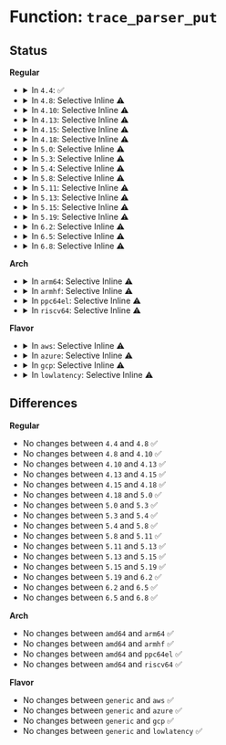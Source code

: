 # Function: <code>trace_parser_put</code>

## Status
<b>Regular</b>
<ul>
<li>
<details>
<summary>In <code>4.4</code>: ✅</summary>

```c
void trace_parser_put(struct trace_parser *parser);
```

**Collision:** Unique Global

**Inline:** No

**Transformation:** False

**Instances:**

```
In kernel/trace/trace.c (ffffffff8114df50)
Location: kernel/trace/trace.c:914
Inline: False
Direct callers:
  - kernel/trace/ftrace.c:ftrace_graph_write
  - kernel/trace/ftrace.c:ftrace_regex_release
  - kernel/trace/ftrace.c:ftrace_regex_open
  - kernel/trace/ftrace.c:ftrace_regex_open
  - kernel/trace/trace_events.c:ftrace_event_pid_write
  - kernel/trace/trace_events.c:ftrace_event_pid_write
  - kernel/trace/trace_events.c:ftrace_event_pid_write
  - kernel/trace/trace_events.c:ftrace_event_pid_write
  - kernel/trace/trace_events.c:ftrace_event_pid_write
  - kernel/trace/trace_events.c:ftrace_event_write
```
**Symbols:**

```
ffffffff8114df50-ffffffff8114df5f: trace_parser_put (STB_GLOBAL)
```
</details>
</li>
<li>
<details>
<summary>In <code>4.8</code>: Selective Inline ⚠️</summary>

```c
void trace_parser_put(struct trace_parser *parser);
```

**Collision:** Unique Global

**Inline:** Selective

**Transformation:** False

**Instances:**

```
In kernel/trace/trace.c (ffffffff81156cdb)
Location: kernel/trace/trace.c:1149
Inline: True
Inline callers:
  - kernel/trace/trace.c:trace_pid_write
Direct callers:
  - kernel/trace/ftrace.c:ftrace_graph_write
  - kernel/trace/ftrace.c:ftrace_regex_release
  - kernel/trace/ftrace.c:ftrace_regex_open
  - kernel/trace/ftrace.c:ftrace_regex_open
  - kernel/trace/trace_events.c:ftrace_event_write
```
**Symbols:**

```
ffffffff81156950-ffffffff8115695f: trace_parser_put (STB_GLOBAL)
```
</details>
</li>
<li>
<details>
<summary>In <code>4.10</code>: Selective Inline ⚠️</summary>

```c
void trace_parser_put(struct trace_parser *parser);
```

**Collision:** Unique Global

**Inline:** Selective

**Transformation:** False

**Instances:**

```
In kernel/trace/trace.c (ffffffff81161e1b)
Location: kernel/trace/trace.c:1193
Inline: True
Inline callers:
  - kernel/trace/trace.c:trace_pid_write
Direct callers:
  - kernel/trace/ftrace.c:ftrace_graph_write
  - kernel/trace/ftrace.c:ftrace_regex_release
  - kernel/trace/ftrace.c:ftrace_regex_open
  - kernel/trace/ftrace.c:ftrace_regex_open
  - kernel/trace/trace_events.c:ftrace_event_write
```
**Symbols:**

```
ffffffff81161a90-ffffffff81161a9f: trace_parser_put (STB_GLOBAL)
```
</details>
</li>
<li>
<details>
<summary>In <code>4.13</code>: Selective Inline ⚠️</summary>

```c
void trace_parser_put(struct trace_parser *parser);
```

**Collision:** Unique Global

**Inline:** Selective

**Transformation:** False

**Instances:**

```
In kernel/trace/trace.c (ffffffff8116521f)
Location: kernel/trace/trace.c:1191
Inline: True
Inline callers:
  - kernel/trace/trace.c:trace_pid_write
Direct callers:
  - kernel/trace/ftrace.c:ftrace_graph_release
  - kernel/trace/ftrace.c:ftrace_regex_release
  - kernel/trace/ftrace.c:ftrace_regex_open
  - kernel/trace/ftrace.c:ftrace_regex_open
  - kernel/trace/trace_events.c:ftrace_event_write
```
**Symbols:**

```
ffffffff81164e70-ffffffff81164e8c: trace_parser_put (STB_GLOBAL)
```
</details>
</li>
<li>
<details>
<summary>In <code>4.15</code>: Selective Inline ⚠️</summary>

```c
void trace_parser_put(struct trace_parser *parser);
```

**Collision:** Unique Global

**Inline:** Selective

**Transformation:** False

**Instances:**

```
In kernel/trace/trace.c (ffffffff8117216f)
Location: kernel/trace/trace.c:1191
Inline: True
Inline callers:
  - kernel/trace/trace.c:trace_pid_write
Direct callers:
  - kernel/trace/ftrace.c:ftrace_graph_release
  - kernel/trace/ftrace.c:ftrace_regex_release
  - kernel/trace/ftrace.c:ftrace_regex_open
  - kernel/trace/ftrace.c:ftrace_regex_open
  - kernel/trace/trace_events.c:ftrace_event_write
```
**Symbols:**

```
ffffffff81171dc0-ffffffff81171ddc: trace_parser_put (STB_GLOBAL)
```
</details>
</li>
<li>
<details>
<summary>In <code>4.18</code>: Selective Inline ⚠️</summary>

```c
void trace_parser_put(struct trace_parser *parser);
```

**Collision:** Unique Global

**Inline:** Selective

**Transformation:** False

**Instances:**

```
In kernel/trace/trace.c (ffffffff8118131f)
Location: kernel/trace/trace.c:1198
Inline: True
Inline callers:
  - kernel/trace/trace.c:trace_pid_write
Direct callers:
  - kernel/trace/ftrace.c:ftrace_graph_release
  - kernel/trace/ftrace.c:ftrace_regex_release
  - kernel/trace/ftrace.c:ftrace_regex_open
  - kernel/trace/ftrace.c:ftrace_regex_open
  - kernel/trace/trace_events.c:ftrace_event_write
```
**Symbols:**

```
ffffffff81180f40-ffffffff81180f5c: trace_parser_put (STB_GLOBAL)
```
</details>
</li>
<li>
<details>
<summary>In <code>5.0</code>: Selective Inline ⚠️</summary>

```c
void trace_parser_put(struct trace_parser *parser);
```

**Collision:** Unique Global

**Inline:** Selective

**Transformation:** False

**Instances:**

```
In kernel/trace/trace.c (ffffffff8118ecdf)
Location: kernel/trace/trace.c:1199
Inline: True
Inline callers:
  - kernel/trace/trace.c:trace_pid_write
Direct callers:
  - kernel/trace/ftrace.c:ftrace_graph_release
  - kernel/trace/ftrace.c:ftrace_regex_release
  - kernel/trace/ftrace.c:ftrace_regex_open
  - kernel/trace/ftrace.c:ftrace_regex_open
  - kernel/trace/trace_events.c:ftrace_event_write
```
**Symbols:**

```
ffffffff8118e900-ffffffff8118e91c: trace_parser_put (STB_GLOBAL)
```
</details>
</li>
<li>
<details>
<summary>In <code>5.3</code>: Selective Inline ⚠️</summary>

```c
void trace_parser_put(struct trace_parser *parser);
```

**Collision:** Unique Global

**Inline:** Selective

**Transformation:** False

**Instances:**

```
In kernel/trace/trace.c (ffffffff8119c62f)
Location: kernel/trace/trace.c:1370
Inline: True
Inline callers:
  - kernel/trace/trace.c:trace_pid_write
  - kernel/trace/trace.c:trace_pid_write
  - kernel/trace/trace.c:trace_pid_write
Direct callers:
  - kernel/trace/ftrace.c:ftrace_graph_release
  - kernel/trace/ftrace.c:ftrace_regex_release
  - kernel/trace/ftrace.c:ftrace_regex_open
  - kernel/trace/ftrace.c:ftrace_regex_open
  - kernel/trace/trace_events.c:ftrace_event_write
```
**Symbols:**

```
ffffffff8119c310-ffffffff8119c32c: trace_parser_put (STB_GLOBAL)
```
</details>
</li>
<li>
<details>
<summary>In <code>5.4</code>: Selective Inline ⚠️</summary>

```c
void trace_parser_put(struct trace_parser *parser);
```

**Collision:** Unique Global

**Inline:** Selective

**Transformation:** False

**Instances:**

```
In kernel/trace/trace.c (ffffffff811a801f)
Location: kernel/trace/trace.c:1388
Inline: True
Inline callers:
  - kernel/trace/trace.c:trace_pid_write
  - kernel/trace/trace.c:trace_pid_write
  - kernel/trace/trace.c:trace_pid_write
Direct callers:
  - kernel/trace/ftrace.c:ftrace_graph_release
  - kernel/trace/ftrace.c:ftrace_regex_release
  - kernel/trace/ftrace.c:ftrace_regex_open
  - kernel/trace/ftrace.c:ftrace_regex_open
  - kernel/trace/trace_events.c:ftrace_event_write
```
**Symbols:**

```
ffffffff811a7d00-ffffffff811a7d1c: trace_parser_put (STB_GLOBAL)
```
</details>
</li>
<li>
<details>
<summary>In <code>5.8</code>: Selective Inline ⚠️</summary>

```c
void trace_parser_put(struct trace_parser *parser);
```

**Collision:** Unique Global

**Inline:** Selective

**Transformation:** False

**Instances:**

```
In kernel/trace/trace.c (ffffffff811c03c1)
Location: kernel/trace/trace.c:1423
Inline: True
Inline callers:
  - kernel/trace/trace.c:trace_pid_write
  - kernel/trace/trace.c:trace_pid_write
  - kernel/trace/trace.c:trace_pid_write
Direct callers:
  - kernel/trace/ftrace.c:ftrace_graph_release
  - kernel/trace/ftrace.c:ftrace_regex_release
  - kernel/trace/ftrace.c:ftrace_regex_open
  - kernel/trace/ftrace.c:ftrace_regex_open
  - kernel/trace/trace_events.c:ftrace_event_write
```
**Symbols:**

```
ffffffff811c00a0-ffffffff811c00bf: trace_parser_put (STB_GLOBAL)
```
</details>
</li>
<li>
<details>
<summary>In <code>5.11</code>: Selective Inline ⚠️</summary>

```c
void trace_parser_put(struct trace_parser *parser);
```

**Collision:** Unique Global

**Inline:** Selective

**Transformation:** False

**Instances:**

```
In kernel/trace/trace.c (ffffffff811be03f)
Location: kernel/trace/trace.c:1574
Inline: True
Inline callers:
  - kernel/trace/trace.c:trace_pid_write
  - kernel/trace/trace.c:trace_pid_write
  - kernel/trace/trace.c:trace_pid_write
Direct callers:
  - kernel/trace/ftrace.c:ftrace_graph_release
  - kernel/trace/ftrace.c:ftrace_regex_release
  - kernel/trace/ftrace.c:ftrace_regex_open
  - kernel/trace/ftrace.c:ftrace_regex_open
  - kernel/trace/trace_events.c:ftrace_event_write
```
**Symbols:**

```
ffffffff811bdcd0-ffffffff811bdcef: trace_parser_put (STB_GLOBAL)
```
</details>
</li>
<li>
<details>
<summary>In <code>5.13</code>: Selective Inline ⚠️</summary>

```c
void trace_parser_put(struct trace_parser *parser);
```

**Collision:** Unique Global

**Inline:** Selective

**Transformation:** False

**Instances:**

```
In kernel/trace/trace.c (ffffffff811bdb65)
Location: kernel/trace/trace.c:1571
Inline: True
Inline callers:
  - kernel/trace/trace.c:trace_pid_write
  - kernel/trace/trace.c:trace_pid_write
  - kernel/trace/trace.c:trace_pid_write
Direct callers:
  - kernel/trace/ftrace.c:ftrace_graph_release
  - kernel/trace/ftrace.c:ftrace_regex_release
  - kernel/trace/ftrace.c:ftrace_regex_open
  - kernel/trace/ftrace.c:ftrace_regex_open
  - kernel/trace/trace_events.c:ftrace_event_write
```
**Symbols:**

```
ffffffff811bd7e0-ffffffff811bd7ff: trace_parser_put (STB_GLOBAL)
```
</details>
</li>
<li>
<details>
<summary>In <code>5.15</code>: Selective Inline ⚠️</summary>

```c
void trace_parser_put(struct trace_parser *parser);
```

**Collision:** Unique Global

**Inline:** Selective

**Transformation:** False

**Instances:**

```
In kernel/trace/trace.c (ffffffff811e86b5)
Location: kernel/trace/trace.c:1586
Inline: True
Inline callers:
  - kernel/trace/trace.c:trace_pid_write
  - kernel/trace/trace.c:trace_pid_write
  - kernel/trace/trace.c:trace_pid_write
Direct callers:
  - kernel/trace/ftrace.c:ftrace_graph_release
  - kernel/trace/ftrace.c:ftrace_regex_release
  - kernel/trace/ftrace.c:ftrace_regex_open
  - kernel/trace/ftrace.c:ftrace_regex_open
  - kernel/trace/trace_events.c:ftrace_event_write
```
**Symbols:**

```
ffffffff811e8300-ffffffff811e831f: trace_parser_put (STB_GLOBAL)
```
</details>
</li>
<li>
<details>
<summary>In <code>5.19</code>: Selective Inline ⚠️</summary>

```c
void trace_parser_put(struct trace_parser *parser);
```

**Collision:** Unique Global

**Inline:** Selective

**Transformation:** False

**Instances:**

```
In kernel/trace/trace.c (ffffffff8122017a)
Location: kernel/trace/trace.c:1577
Inline: True
Inline callers:
  - kernel/trace/trace.c:trace_pid_write
  - kernel/trace/trace.c:trace_pid_write
Direct callers:
  - kernel/trace/ftrace.c:ftrace_graph_release
  - kernel/trace/ftrace.c:ftrace_regex_release
  - kernel/trace/ftrace.c:ftrace_regex_open
  - kernel/trace/ftrace.c:ftrace_regex_open
  - kernel/trace/trace_events.c:ftrace_event_write
```
**Symbols:**

```
ffffffff8121fe60-ffffffff8121fe85: trace_parser_put (STB_GLOBAL)
```
</details>
</li>
<li>
<details>
<summary>In <code>6.2</code>: Selective Inline ⚠️</summary>

```c
void trace_parser_put(struct trace_parser *parser);
```

**Collision:** Unique Global

**Inline:** Selective

**Transformation:** False

**Instances:**

```
In kernel/trace/trace.c (ffffffff8126aeaa)
Location: kernel/trace/trace.c:1583
Inline: True
Inline callers:
  - kernel/trace/trace.c:trace_pid_write
  - kernel/trace/trace.c:trace_pid_write
Direct callers:
  - kernel/trace/ftrace.c:ftrace_graph_release
  - kernel/trace/ftrace.c:ftrace_regex_release
  - kernel/trace/ftrace.c:ftrace_regex_open
  - kernel/trace/ftrace.c:ftrace_regex_open
  - kernel/trace/trace_events.c:ftrace_event_write
```
**Symbols:**

```
ffffffff8126ab30-ffffffff8126ab55: trace_parser_put (STB_GLOBAL)
```
</details>
</li>
<li>
<details>
<summary>In <code>6.5</code>: Selective Inline ⚠️</summary>

```c
void trace_parser_put(struct trace_parser *parser);
```

**Collision:** Unique Global

**Inline:** Selective

**Transformation:** False

**Instances:**

```
In kernel/trace/trace.c (ffffffff8128201a)
Location: kernel/trace/trace.c:1634
Inline: True
Inline callers:
  - kernel/trace/trace.c:trace_pid_write
  - kernel/trace/trace.c:trace_pid_write
Direct callers:
  - kernel/trace/ftrace.c:ftrace_graph_release
  - kernel/trace/ftrace.c:ftrace_regex_release
  - kernel/trace/ftrace.c:ftrace_regex_open
  - kernel/trace/ftrace.c:ftrace_regex_open
  - kernel/trace/trace_events.c:ftrace_event_write
```
**Symbols:**

```
ffffffff81281cb0-ffffffff81281cd5: trace_parser_put (STB_GLOBAL)
```
</details>
</li>
<li>
<details>
<summary>In <code>6.8</code>: Selective Inline ⚠️</summary>

```c
void trace_parser_put(struct trace_parser *parser);
```

**Collision:** Unique Global

**Inline:** Selective

**Transformation:** False

**Instances:**

```
In kernel/trace/trace.c (ffffffff8129d19a)
Location: kernel/trace/trace.c:1644
Inline: True
Inline callers:
  - kernel/trace/trace.c:trace_pid_write
  - kernel/trace/trace.c:trace_pid_write
Direct callers:
  - kernel/trace/ftrace.c:ftrace_graph_release
  - kernel/trace/ftrace.c:ftrace_regex_release
  - kernel/trace/ftrace.c:ftrace_regex_open
  - kernel/trace/ftrace.c:ftrace_regex_open
  - kernel/trace/trace_events.c:ftrace_event_write
```
**Symbols:**

```
ffffffff8129ce30-ffffffff8129ce55: trace_parser_put (STB_GLOBAL)
```
</details>
</li>
</ul>
<b>Arch</b>
<ul>
<li>
<details>
<summary>In <code>arm64</code>: Selective Inline ⚠️</summary>

```c
void trace_parser_put(struct trace_parser *parser);
```

**Collision:** Unique Global

**Inline:** Selective

**Transformation:** False

**Instances:**

```
In kernel/trace/trace.c (ffff800010224a44)
Location: kernel/trace/trace.c:1388
Inline: True
Inline callers:
  - kernel/trace/trace.c:trace_pid_write
  - kernel/trace/trace.c:trace_pid_write
  - kernel/trace/trace.c:trace_pid_write
Direct callers:
  - kernel/trace/ftrace.c:ftrace_graph_release
  - kernel/trace/ftrace.c:ftrace_graph_release
  - kernel/trace/ftrace.c:ftrace_regex_release
  - kernel/trace/ftrace.c:ftrace_regex_open
  - kernel/trace/ftrace.c:ftrace_regex_open
  - kernel/trace/trace_events.c:ftrace_event_write
```
**Symbols:**

```
ffff800010224350-ffff800010224378: trace_parser_put (STB_GLOBAL)
```
</details>
</li>
<li>
<details>
<summary>In <code>armhf</code>: Selective Inline ⚠️</summary>

```c
void trace_parser_put(struct trace_parser *parser);
```

**Collision:** Unique Global

**Inline:** Selective

**Transformation:** False

**Instances:**

```
In kernel/trace/trace.c (c0461f0c)
Location: kernel/trace/trace.c:1388
Inline: True
Inline callers:
  - kernel/trace/trace.c:trace_pid_write
  - kernel/trace/trace.c:trace_pid_write
  - kernel/trace/trace.c:trace_pid_write
Direct callers:
  - kernel/trace/ftrace.c:ftrace_graph_release
  - kernel/trace/ftrace.c:ftrace_regex_release
  - kernel/trace/ftrace.c:ftrace_regex_open
  - kernel/trace/ftrace.c:ftrace_regex_open
  - kernel/trace/trace_events.c:ftrace_event_write
```
**Symbols:**

```
c0461abc-c0461ae0: trace_parser_put (STB_GLOBAL)
```
</details>
</li>
<li>
<details>
<summary>In <code>ppc64el</code>: Selective Inline ⚠️</summary>

```c
void trace_parser_put(struct trace_parser *parser);
```

**Collision:** Unique Global

**Inline:** Selective

**Transformation:** False

**Instances:**

```
In kernel/trace/trace.c (c0000000002a9978)
Location: kernel/trace/trace.c:1388
Inline: True
Inline callers:
  - kernel/trace/trace.c:trace_pid_write
  - kernel/trace/trace.c:trace_pid_write
  - kernel/trace/trace.c:trace_pid_write
Direct callers:
  - kernel/trace/ftrace.c:ftrace_graph_release
  - kernel/trace/ftrace.c:ftrace_graph_release
  - kernel/trace/ftrace.c:ftrace_regex_release
  - kernel/trace/ftrace.c:ftrace_regex_open
  - kernel/trace/trace_events.c:ftrace_event_write
```
**Symbols:**

```
c0000000002a9330-c0000000002a9374: trace_parser_put (STB_GLOBAL)
```
</details>
</li>
<li>
<details>
<summary>In <code>riscv64</code>: Selective Inline ⚠️</summary>

```c
void trace_parser_put(struct trace_parser *parser);
```

**Collision:** Unique Global

**Inline:** Selective

**Transformation:** False

**Instances:**

```
In kernel/trace/trace.c (ffffffe00017fbb0)
Location: kernel/trace/trace.c:1388
Inline: True
Inline callers:
  - kernel/trace/trace.c:trace_pid_write
  - kernel/trace/trace.c:trace_pid_write
  - kernel/trace/trace.c:trace_pid_write
Direct callers:
  - kernel/trace/ftrace.c:ftrace_graph_release
  - kernel/trace/ftrace.c:ftrace_graph_release
  - kernel/trace/ftrace.c:ftrace_regex_release
  - kernel/trace/ftrace.c:ftrace_regex_open
  - kernel/trace/ftrace.c:ftrace_regex_open
  - kernel/trace/trace_events.c:ftrace_event_write
```
**Symbols:**

```
ffffffe00017f84c-ffffffe00017f870: trace_parser_put (STB_GLOBAL)
```
</details>
</li>
</ul>
<b>Flavor</b>
<ul>
<li>
<details>
<summary>In <code>aws</code>: Selective Inline ⚠️</summary>

```c
void trace_parser_put(struct trace_parser *parser);
```

**Collision:** Unique Global

**Inline:** Selective

**Transformation:** False

**Instances:**

```
In kernel/trace/trace.c (ffffffff811a063f)
Location: kernel/trace/trace.c:1388
Inline: True
Inline callers:
  - kernel/trace/trace.c:trace_pid_write
  - kernel/trace/trace.c:trace_pid_write
  - kernel/trace/trace.c:trace_pid_write
Direct callers:
  - kernel/trace/ftrace.c:ftrace_graph_release
  - kernel/trace/ftrace.c:ftrace_regex_release
  - kernel/trace/ftrace.c:ftrace_regex_open
  - kernel/trace/ftrace.c:ftrace_regex_open
  - kernel/trace/trace_events.c:ftrace_event_write
```
**Symbols:**

```
ffffffff811a0320-ffffffff811a033c: trace_parser_put (STB_GLOBAL)
```
</details>
</li>
<li>
<details>
<summary>In <code>azure</code>: Selective Inline ⚠️</summary>

```c
void trace_parser_put(struct trace_parser *parser);
```

**Collision:** Unique Global

**Inline:** Selective

**Transformation:** False

**Instances:**

```
In kernel/trace/trace.c (ffffffff8119364f)
Location: kernel/trace/trace.c:1388
Inline: True
Inline callers:
  - kernel/trace/trace.c:trace_pid_write
  - kernel/trace/trace.c:trace_pid_write
  - kernel/trace/trace.c:trace_pid_write
Direct callers:
  - kernel/trace/ftrace.c:ftrace_graph_release
  - kernel/trace/ftrace.c:ftrace_regex_release
  - kernel/trace/ftrace.c:ftrace_regex_open
  - kernel/trace/ftrace.c:ftrace_regex_open
  - kernel/trace/trace_events.c:ftrace_event_write
```
**Symbols:**

```
ffffffff81193330-ffffffff8119334c: trace_parser_put (STB_GLOBAL)
```
</details>
</li>
<li>
<details>
<summary>In <code>gcp</code>: Selective Inline ⚠️</summary>

```c
void trace_parser_put(struct trace_parser *parser);
```

**Collision:** Unique Global

**Inline:** Selective

**Transformation:** False

**Instances:**

```
In kernel/trace/trace.c (ffffffff8119e40f)
Location: kernel/trace/trace.c:1388
Inline: True
Inline callers:
  - kernel/trace/trace.c:trace_pid_write
  - kernel/trace/trace.c:trace_pid_write
  - kernel/trace/trace.c:trace_pid_write
Direct callers:
  - kernel/trace/ftrace.c:ftrace_graph_release
  - kernel/trace/ftrace.c:ftrace_regex_release
  - kernel/trace/ftrace.c:ftrace_regex_open
  - kernel/trace/ftrace.c:ftrace_regex_open
  - kernel/trace/trace_events.c:ftrace_event_write
```
**Symbols:**

```
ffffffff8119e0f0-ffffffff8119e10c: trace_parser_put (STB_GLOBAL)
```
</details>
</li>
<li>
<details>
<summary>In <code>lowlatency</code>: Selective Inline ⚠️</summary>

```c
void trace_parser_put(struct trace_parser *parser);
```

**Collision:** Unique Global

**Inline:** Selective

**Transformation:** False

**Instances:**

```
In kernel/trace/trace.c (ffffffff811ac0ef)
Location: kernel/trace/trace.c:1388
Inline: True
Inline callers:
  - kernel/trace/trace.c:trace_pid_write
  - kernel/trace/trace.c:trace_pid_write
  - kernel/trace/trace.c:trace_pid_write
Direct callers:
  - kernel/trace/ftrace.c:ftrace_graph_release
  - kernel/trace/ftrace.c:ftrace_regex_release
  - kernel/trace/ftrace.c:ftrace_regex_open
  - kernel/trace/ftrace.c:ftrace_regex_open
  - kernel/trace/trace_events.c:ftrace_event_write
```
**Symbols:**

```
ffffffff811abdd0-ffffffff811abdec: trace_parser_put (STB_GLOBAL)
```
</details>
</li>
</ul>

## Differences
<b>Regular</b>
<ul>
<li>
No changes between <code>4.4</code> and <code>4.8</code> ✅
</li>
<li>
No changes between <code>4.8</code> and <code>4.10</code> ✅
</li>
<li>
No changes between <code>4.10</code> and <code>4.13</code> ✅
</li>
<li>
No changes between <code>4.13</code> and <code>4.15</code> ✅
</li>
<li>
No changes between <code>4.15</code> and <code>4.18</code> ✅
</li>
<li>
No changes between <code>4.18</code> and <code>5.0</code> ✅
</li>
<li>
No changes between <code>5.0</code> and <code>5.3</code> ✅
</li>
<li>
No changes between <code>5.3</code> and <code>5.4</code> ✅
</li>
<li>
No changes between <code>5.4</code> and <code>5.8</code> ✅
</li>
<li>
No changes between <code>5.8</code> and <code>5.11</code> ✅
</li>
<li>
No changes between <code>5.11</code> and <code>5.13</code> ✅
</li>
<li>
No changes between <code>5.13</code> and <code>5.15</code> ✅
</li>
<li>
No changes between <code>5.15</code> and <code>5.19</code> ✅
</li>
<li>
No changes between <code>5.19</code> and <code>6.2</code> ✅
</li>
<li>
No changes between <code>6.2</code> and <code>6.5</code> ✅
</li>
<li>
No changes between <code>6.5</code> and <code>6.8</code> ✅
</li>
</ul>
<b>Arch</b>
<ul>
<li>
No changes between <code>amd64</code> and <code>arm64</code> ✅
</li>
<li>
No changes between <code>amd64</code> and <code>armhf</code> ✅
</li>
<li>
No changes between <code>amd64</code> and <code>ppc64el</code> ✅
</li>
<li>
No changes between <code>amd64</code> and <code>riscv64</code> ✅
</li>
</ul>
<b>Flavor</b>
<ul>
<li>
No changes between <code>generic</code> and <code>aws</code> ✅
</li>
<li>
No changes between <code>generic</code> and <code>azure</code> ✅
</li>
<li>
No changes between <code>generic</code> and <code>gcp</code> ✅
</li>
<li>
No changes between <code>generic</code> and <code>lowlatency</code> ✅
</li>
</ul>
